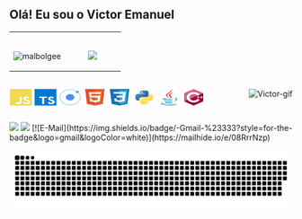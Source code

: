 ## Olá! Eu sou o Victor Emanuel
 <div>
  <table width="100%" cellspacing="0" cellpadding="0">
   <tr>
    <td width = "50%">
     <br>
     <p align="center"><img width="90%" src="https://github-readme-stats.vercel.app/api?username=Victor-droid165&show_icons=true&theme=dracula&include_all_commits=true&count_private=true" alt="malbolgee" /></p>
    </td>
    <td width = "50%">
     <br>
    <p align="center"><img width="90%" src="https://github-readme-stats.vercel.app/api/top-langs/?username=Victor-droid165&layout=compact&langs_count=16&theme=dracula" /></p>
  </td>
 </table>
</div>
<div style="display: inline_block"><br>
  <img align="center" alt="Victor-Js" height="30" width="40" src="https://raw.githubusercontent.com/devicons/devicon/master/icons/javascript/javascript-plain.svg">
  <img align="center" alt="Victor-Ts" height="30" width="40" src="https://raw.githubusercontent.com/devicons/devicon/master/icons/typescript/typescript-plain.svg">
  <img align="center" alt="Victor-Ionic" height="30" width="40" src="https://raw.githubusercontent.com/devicons/devicon/master/icons/ionic/ionic-original.svg">
  <img align="center" alt="Victor-HTML" height="30" width="40" src="https://raw.githubusercontent.com/devicons/devicon/master/icons/html5/html5-original.svg">
  <img align="center" alt="Victor-CSS" height="30" width="40" src="https://raw.githubusercontent.com/devicons/devicon/master/icons/css3/css3-original.svg">
  <img align="center" alt="Victor-Python" height="30" width="40" src="https://raw.githubusercontent.com/devicons/devicon/master/icons/python/python-original.svg">
  <img align="center" alt="Victor-Java" height="30" width="40" src="https://raw.githubusercontent.com/devicons/devicon/master/icons/java/java-original.svg">
  <img align="center" alt="Victor-Cplusplus" height="30" width="40" src="https://raw.githubusercontent.com/devicons/devicon/master/icons/cplusplus/cplusplus-original.svg">
  <img align="right" alt="Victor-gif" src="https://cdn.discordapp.com/attachments/765988395402264612/857638432929742868/200w.gif">
</div>
  
  ##
 
<div> 
  <a href="https://www.instagram.com/victor.cpp" target="_blank"><img src="https://img.shields.io/badge/-Instagram-%23E4405F?style=for-the-badge&logo=instagram&logoColor=white" target="_blank"></a>
  <a href="https://www.linkedin.com/in/victor-emanuel-barbosa-rodrigues-544114214/" target="_blank"><img src="https://img.shields.io/badge/-LinkedIn-%230077B5?style=for-the-badge&logo=linkedin&logoColor=white" target="_blank"></a>
  [![E-Mail](https://img.shields.io/badge/-Gmail-%23333?style=for-the-badge&logo=gmail&logoColor=white)](https://mailhide.io/e/08RrrNzp)
 
  ![Snake animation](https://github.com/Victor-droid165/Victor-droid165/blob/output/github-contribution-grid-snake.svg)
 
</div>
